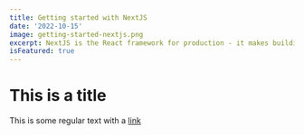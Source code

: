 ```yaml
---
title: Getting started with NextJS
date: '2022-10-15'
image: getting-started-nextjs.png
excerpt: NextJS is the React framework for production - it makes building fullstack React and sites a breeze and ships with built-in server-side rendering.
isFeatured: true
---
```


# This is a title

This is some regular text with a [link](https://google.com)